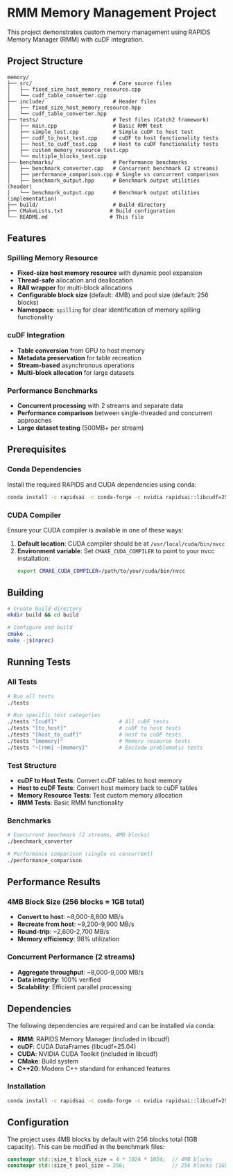 # RMM Memory Management Project

This project demonstrates custom memory management using RAPIDS Memory Manager (RMM) with cuDF integration.

## Project Structure

```
memory/
├── src/                          # Core source files
│   ├── fixed_size_host_memory_resource.cpp
│   └── cudf_table_converter.cpp
├── include/                      # Header files
│   ├── fixed_size_host_memory_resource.hpp
│   └── cudf_table_converter.hpp
├── tests/                        # Test files (Catch2 framework)
│   ├── main.cpp                  # Basic RMM test
│   ├── simple_test.cpp           # Simple cuDF to host test
│   ├── cudf_to_host_test.cpp     # cuDF to host functionality tests
│   ├── host_to_cudf_test.cpp     # Host to cuDF functionality tests
│   ├── custom_memory_resource_test.cpp
│   └── multiple_blocks_test.cpp
├── benchmarks/                   # Performance benchmarks
│   ├── benchmark_converter.cpp   # Concurrent benchmark (2 streams)
│   ├── performance_comparison.cpp # Single vs concurrent comparison
│   ├── benchmark_output.hpp      # Benchmark output utilities (header)
│   └── benchmark_output.cpp      # Benchmark output utilities (implementation)
├── build/                        # Build directory
├── CMakeLists.txt               # Build configuration
└── README.md                    # This file
```

## Features

### Spilling Memory Resource
- **Fixed-size host memory resource** with dynamic pool expansion
- **Thread-safe** allocation and deallocation
- **RAII wrapper** for multi-block allocations
- **Configurable block size** (default: 4MB) and pool size (default: 256 blocks)
- **Namespace**: `spilling` for clear identification of memory spilling functionality

### cuDF Integration
- **Table conversion** from GPU to host memory
- **Metadata preservation** for table recreation
- **Stream-based** asynchronous operations
- **Multi-block allocation** for large datasets

### Performance Benchmarks
- **Concurrent processing** with 2 streams and separate data
- **Performance comparison** between single-threaded and concurrent approaches
- **Large dataset testing** (500MB+ per stream)

## Prerequisites

### Conda Dependencies
Install the required RAPIDS and CUDA dependencies using conda:

```bash
conda install -c rapidsai -c conda-forge -c nvidia rapidsai::libcudf=25.04 cmake
```

### CUDA Compiler
Ensure your CUDA compiler is available in one of these ways:

1. **Default location**: CUDA compiler should be at `/usr/local/cuda/bin/nvcc`
2. **Environment variable**: Set `CMAKE_CUDA_COMPILER` to point to your nvcc installation:
   ```bash
   export CMAKE_CUDA_COMPILER=/path/to/your/cuda/bin/nvcc
   ```

## Building

```bash
# Create build directory
mkdir build && cd build

# Configure and build
cmake ..
make -j$(nproc)
```

## Running Tests

### All Tests
```bash
# Run all tests
./tests

# Run specific test categories
./tests "[cudf]"                    # All cuDF tests
./tests "[to_host]"                 # cuDF to host tests
./tests "[host_to_cudf]"            # Host to cuDF tests
./tests "[memory]"                  # Memory resource tests
./tests "~[rmm] ~[memory]"          # Exclude problematic tests
```

### Test Structure
- **cuDF to Host Tests**: Convert cuDF tables to host memory
- **Host to cuDF Tests**: Convert host memory back to cuDF tables
- **Memory Resource Tests**: Test custom memory allocation
- **RMM Tests**: Basic RMM functionality

### Benchmarks
```bash
# Concurrent benchmark (2 streams, 4MB blocks)
./benchmark_converter

# Performance comparison (single vs concurrent)
./performance_comparison
```

## Performance Results

### 4MB Block Size (256 blocks = 1GB total)
- **Convert to host**: ~8,000-8,800 MB/s
- **Recreate from host**: ~9,200-9,900 MB/s
- **Round-trip**: ~2,600-2,700 MB/s
- **Memory efficiency**: 98% utilization

### Concurrent Performance (2 streams)
- **Aggregate throughput**: ~8,000-9,000 MB/s
- **Data integrity**: 100% verified
- **Scalability**: Efficient parallel processing

## Dependencies

The following dependencies are required and can be installed via conda:

- **RMM**: RAPIDS Memory Manager (included in libcudf)
- **cuDF**: CUDA DataFrames (libcudf=25.04)
- **CUDA**: NVIDIA CUDA Toolkit (included in libcudf)
- **CMake**: Build system
- **C++20**: Modern C++ standard for enhanced features

### Installation
```bash
conda install -c rapidsai -c conda-forge -c nvidia rapidsai::libcudf=25.04 cmake
```

## Configuration

The project uses 4MB blocks by default with 256 blocks total (1GB capacity). This can be modified in the benchmark files:

```cpp
constexpr std::size_t block_size = 4 * 1024 * 1024;  // 4MB blocks
constexpr std::size_t pool_size = 256;               // 256 blocks (1GB total)
```